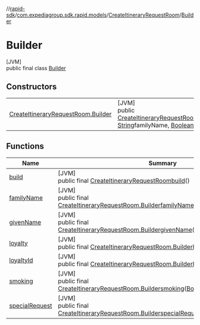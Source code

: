 //[rapid-sdk](../../../../index.md)/[com.expediagroup.sdk.rapid.models](../../index.md)/[CreateItineraryRequestRoom](../index.md)/[Builder](index.md)

# Builder

[JVM]\
public final class [Builder](index.md)

## Constructors

| | |
|---|---|
| [CreateItineraryRequestRoom.Builder](-create-itinerary-request-room.-builder.md) | [JVM]<br>public [CreateItineraryRequestRoom.Builder](index.md)[CreateItineraryRequestRoom.Builder](-create-itinerary-request-room.-builder.md)([String](https://docs.oracle.com/javase/8/docs/api/java/lang/String.html)givenName, [String](https://docs.oracle.com/javase/8/docs/api/java/lang/String.html)familyName, [Boolean](https://docs.oracle.com/javase/8/docs/api/java/lang/Boolean.html)smoking, [String](https://docs.oracle.com/javase/8/docs/api/java/lang/String.html)specialRequest, [String](https://docs.oracle.com/javase/8/docs/api/java/lang/String.html)loyaltyId, [Loyalty](../../-loyalty/index.md)loyalty) |

## Functions

| Name | Summary |
|---|---|
| [build](build.md) | [JVM]<br>public final [CreateItineraryRequestRoom](../index.md)[build](build.md)() |
| [familyName](family-name.md) | [JVM]<br>public final [CreateItineraryRequestRoom.Builder](index.md)[familyName](family-name.md)([String](https://docs.oracle.com/javase/8/docs/api/java/lang/String.html)familyName) |
| [givenName](given-name.md) | [JVM]<br>public final [CreateItineraryRequestRoom.Builder](index.md)[givenName](given-name.md)([String](https://docs.oracle.com/javase/8/docs/api/java/lang/String.html)givenName) |
| [loyalty](loyalty.md) | [JVM]<br>public final [CreateItineraryRequestRoom.Builder](index.md)[loyalty](loyalty.md)([Loyalty](../../-loyalty/index.md)loyalty) |
| [loyaltyId](loyalty-id.md) | [JVM]<br>public final [CreateItineraryRequestRoom.Builder](index.md)[loyaltyId](loyalty-id.md)([String](https://docs.oracle.com/javase/8/docs/api/java/lang/String.html)loyaltyId) |
| [smoking](smoking.md) | [JVM]<br>public final [CreateItineraryRequestRoom.Builder](index.md)[smoking](smoking.md)([Boolean](https://docs.oracle.com/javase/8/docs/api/java/lang/Boolean.html)smoking) |
| [specialRequest](special-request.md) | [JVM]<br>public final [CreateItineraryRequestRoom.Builder](index.md)[specialRequest](special-request.md)([String](https://docs.oracle.com/javase/8/docs/api/java/lang/String.html)specialRequest) |
